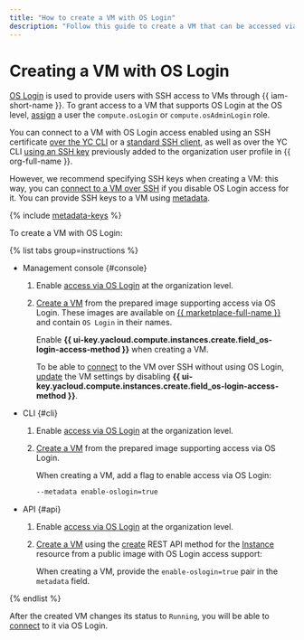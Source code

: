 ```yaml
---
title: "How to create a VM with OS Login"
description: "Follow this guide to create a VM that can be accessed via OS Login."
---
```


# Creating a VM with OS Login

[OS Login](../../../organization/concepts/os-login.md) is used to provide users with SSH access to VMs through {{ iam-short-name }}. To grant access to a VM that supports OS Login at the OS level, [assign](../../../iam/operations/roles/grant.md) a user the `compute.osLogin` or `compute.osAdminLogin` role.

You can connect to a VM with OS Login access enabled using an SSH certificate [over the YC CLI](os-login.md#connect-via-cli) or a [standard SSH client](os-login.md#connect-via-exported-certificate), as well as over the YC CLI [using an SSH key](os-login.md#connect-via-key) previously added to the organization user profile in {{ org-full-name }}.

However, we recommend specifying SSH keys when creating a VM: this way, you can [connect to a VM over SSH](./ssh.md#vm-connect) if you disable OS Login access for it. You can provide SSH keys to a VM using [metadata](../../concepts/vm-metadata.md#how-to-send-metadata).

{% include [metadata-keys](../../../_includes/compute/metadata-keys.md) %}

To create a VM with OS Login:

{% list tabs group=instructions %}

- Management console {#console}

   1. Enable [access via OS Login](../../../organization/operations/os-login-access.md) at the organization level.

   1. [Create a VM](../images-with-pre-installed-software/create.md) from the prepared image supporting access via OS Login. These images are available on [{{ marketplace-full-name }}](/marketplace) and contain `OS Login` in their names.

      Enable **{{ ui-key.yacloud.compute.instances.create.field_os-login-access-method }}** when creating a VM.

      To be able to [connect](./ssh.md#vm-connect) to the VM over SSH without using OS Login, [update](../vm-control/vm-update.md) the VM settings by disabling **{{ ui-key.yacloud.compute.instances.create.field_os-login-access-method }}**.

- CLI {#cli}

   1. Enable [access via OS Login](../../../organization/operations/os-login-access.md) at the organization level.

   1. [Create a VM](../images-with-pre-installed-software/create.md) from the prepared image supporting access via OS Login.

      When creating a VM, add a flag to enable access via OS Login:

      ```bash
      --metadata enable-oslogin=true
      ```

- API {#api}

   1. Enable [access via OS Login](../../../organization/operations/os-login-access.md) at the organization level.

   1. [Create a VM](../vm-create/create-linux-vm.md) using the [create](../../api-ref/Instance/create.md) REST API method for the [Instance](../../api-ref/Instance/) resource from a public image with OS Login access support:

      When creating a VM, provide the `enable-oslogin=true` pair in the `metadata` field.

{% endlist %}

After the created VM changes its status to `Running`, you will be able to [connect](./os-login.md) to it via OS Login.